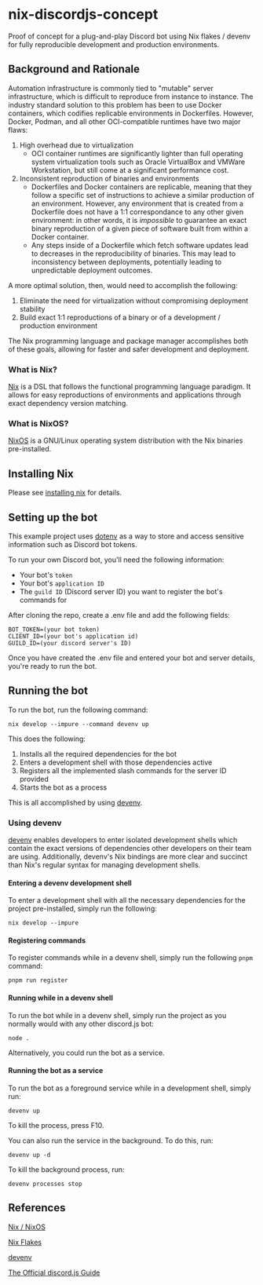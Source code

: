 # nix-discordjs-concept

Proof of concept for a plug-and-play Discord bot using Nix flakes / devenv for fully reproducible development and production environments.

## Background and Rationale

Automation infrastructure is commonly tied to "mutable" server infrastructure, which is difficult to reproduce from instance to instance.
The industry standard solution to this problem has been to use Docker containers, which codifies replicable environments in Dockerfiles. However, 
Docker, Podman, and all other OCI-compatible runtimes have two major flaws:

1. High overhead due to virtualization
    - OCI container runtimes are significantly lighter than full operating system virtualization tools such as Oracle VirtualBox and VMWare Workstation, but still come at a significant performance cost.
2. Inconsistent reproduction of binaries and environments
    - Dockerfiles and Docker containers are replicable, meaning that they follow a specific set of instructions to achieve a similar production of an environment. 
    However, any environment that is created from a Dockerfile does not have a 1:1 correspondance to any other given environment: in other words, it is *impossible* to
    guarantee an exact binary reproduction of a given piece of software built from within a Docker container. 
    - Any steps inside of a Dockerfile which fetch software updates lead to decreases in the reproducibility of binaries. This may lead to inconsistency between deployments, potentially leading to unpredictable deployment outcomes.

A more optimal solution, then, would need to accomplish the following:

1. Eliminate the need for virtualization without compromising deployment stability
2. Build exact 1:1 reproductions of a binary or of a development / production environment

The Nix programming language and package manager accomplishes both of these goals, allowing for faster and safer development and deployment.

### What is Nix?

[Nix](https://nixos.org) is a DSL that follows the functional programming language paradigm. It allows for easy reproductions of environments and applications through exact dependency version matching.

### What is NixOS?

[NixOS](https://nixos.org) is a GNU/Linux operating system distribution with the Nix binaries pre-installed. 

## Installing Nix
Please see [installing nix](INSTALLING-NIX.md) for details.

## Setting up the bot

This example project uses [dotenv](https://www.npmjs.com/package/dotenv) as a way to store and access sensitive information such as Discord bot tokens.

To run your own Discord bot, you'll need the following information:

- Your bot's `token`
- Your bot's `application ID`
- The `guild ID` (Discord server ID) you want to register the bot's commands for

After cloning the repo, create a .env file and add the following fields:

```
BOT_TOKEN=(your bot token)
CLIENT_ID=(your bot's application id)
GUILD_ID=(your discord server's ID)
```

Once you have created the .env file and entered your bot and server details, you're ready to run the bot.

## Running the bot

To run the bot, run the following command:

```
nix develop --impure --command devenv up
```

This does the following:

1. Installs all the required dependencies for the bot
2. Enters a development shell with those dependencies active
3. Registers all the implemented slash commands for the server ID provided
4. Starts the bot as a process

This is all accomplished by using [devenv](https://devenv.sh).

### Using devenv

[devenv](https://devenv.sh) enables developers to enter isolated development shells which contain the exact versions of dependencies other developers on their team are using.
Additionally, devenv's Nix bindings are more clear and succinct than Nix's regular syntax for managing development shells.

#### Entering a devenv development shell 

To enter a development shell with all the necessary dependencies for the project pre-installed, simply run the following:

```
nix develop --impure
```

#### Registering commands

To register commands while in a devenv shell, simply run the following `pnpm` command:

```
pnpm run register
```

#### Running while in a devenv shell

To run the bot while in a devenv shell, simply run the project as you normally would with any other discord.js bot:

```
node .
```

Alternatively, you could run the bot as a service.

#### Running the bot as a service

To run the bot as a foreground service while in a development shell, simply run:

```
devenv up
```

To kill the process, press F10.

You can also run the service in the background. To do this, run:

```
devenv up -d
```

To kill the background process, run:

```
devenv processes stop
```

## References
[Nix / NixOS](https://nixos.org/)

[Nix Flakes](https://nixos.wiki/wiki/Flakes)

[devenv](https://devenv.sh/)

[The Official discord.js Guide](https://discordjs.guide)
